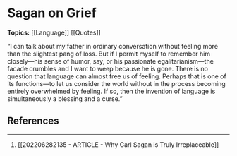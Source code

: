 # Sagan on Grief
**Topics:** [[Language]] [[Quotes]]

“I can talk about my father in ordinary conversation without feeling more than the slightest pang of loss. But if I permit myself to remember him closely—his sense of humor, say, or his passionate egalitarianism—the facade crumbles and I want to weep because he is gone. There is no question that language can almost free us of feeling. Perhaps that is one of its functions—to let us consider the world without in the process becoming entirely overwhelmed by feeling. If so, then the invention of language is simultaneously a blessing and a curse.”

## References
---
1. [[202206282135 - ARTICLE - Why Carl Sagan is Truly Irreplaceable]]